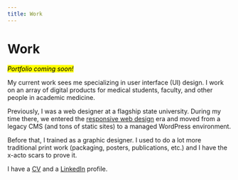 ```yaml
---
title: Work
---
```


# Work

<mark><em>Portfolio coming soon!</em></mark>

My current work sees me specializing in user interface (UI) design. I work on an array of digital products for medical students, faculty, and other people in academic medicine.

Previously, I was a web designer at a flagship state university. During my time there, we entered the [responsive web design](https://alistapart.com/article/responsive-web-design/) era and moved from a legacy CMS (and tons of static sites) to a managed WordPress environment.

Before that, I trained as a graphic designer. I used to do a lot more traditional print work (packaging, posters, publications, etc.) and I have the x-acto scars to prove it.

I have a [CV](/work/cv.html) and a [LinkedIn](https://www.linkedin.com/in/nsmsn/) profile.